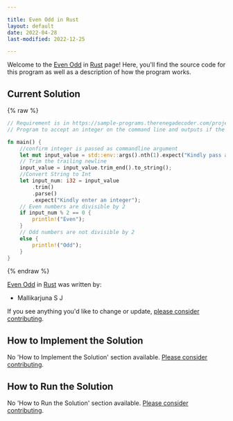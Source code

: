 ```yaml
---

title: Even Odd in Rust
layout: default
date: 2022-04-28
last-modified: 2022-12-25

---
```


Welcome to the [Even Odd](https://sampleprograms.io/projects/even-odd) in [Rust](https://sampleprograms.io/languages/rust) page! Here, you'll find the source code for this program as well as a description of how the program works.

## Current Solution

{% raw %}

```rust
// Requirement is in https://sample-programs.therenegadecoder.com/projects/even-odd/
// Program to accept an integer on the command line and outputs if the integer is Even or Odd.

fn main() {
    //confirm integer is passed as commandline argument
    let mut input_value = std::env::args().nth(1).expect("Kindly pass an integer as Command line Argument");
    // Trim the trailing newline
    input_value = input_value.trim_end().to_string();
    //Convert String to Int
    let input_num: i32 = input_value
        .trim()
        .parse()
        .expect("Kindly enter an integer");
    // Even numbers are divisible by 2
    if input_num % 2 == 0 {
        println!("Even");
    }
    // Odd numbers are not divisible by 2
    else {
    	println!("Odd");
    }    
}
```

{% endraw %}

[Even Odd](https://sampleprograms.io/projects/even-odd) in [Rust](https://sampleprograms.io/languages/rust) was written by:

- Mallikarjuna S J

If you see anything you'd like to change or update, [please consider contributing](https://github.com/TheRenegadeCoder/sample-programs).

## How to Implement the Solution

No 'How to Implement the Solution' section available. [Please consider contributing](https://github.com/TheRenegadeCoder/sample-programs-website).

## How to Run the Solution

No 'How to Run the Solution' section available. [Please consider contributing](https://github.com/TheRenegadeCoder/sample-programs-website).
